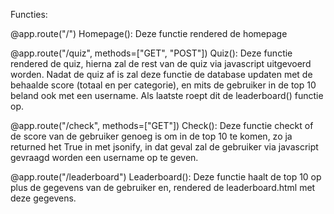 Functies:

@app.route("/")
Homepage():
Deze functie rendered de homepage

@app.route("/quiz", methods=["GET", "POST"])
Quiz():
Deze functie rendered de quiz, hierna zal de rest van de quiz via javascript uitgevoerd worden. Nadat de quiz af is zal deze functie de database updaten met de behaalde score (totaal en per categorie), en mits de gebruiker in de top 10 beland ook met een username. Als laatste roept dit de leaderboard() functie op.

@app.route("/check", methods=["GET"])
Check():
Deze functie checkt of de score van de gebruiker genoeg is om in de top 10 te komen, zo ja returned het True in met jsonify, in dat geval zal de gebruiker via javascript gevraagd worden een username op te geven.

@app.route("/leaderboard")
Leaderboard():
Deze functie haalt de top 10 op plus de gegevens van de gebruiker en, rendered de leaderboard.html met deze gegevens.
<!--stackedit_data:
eyJoaXN0b3J5IjpbLTgyNTYwMDE2MCwtMTQ3MjgzMzc5NywtMT
UzMjQyMDA2OSwtMTk1NTMxMDUxNV19
-->